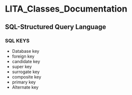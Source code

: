 # LITA_Classes_Documentation
## SQL-Structured Query Language
### SQL KEYS
- Database key 
- foreign key
- candidate key
- super key
- surrogate key
- composite key
- primary key
- Alternate key
